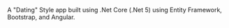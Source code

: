 A "Dating" Style app built using .Net Core (.Net 5) using Entity Framework, Bootstrap, and Angular. 
